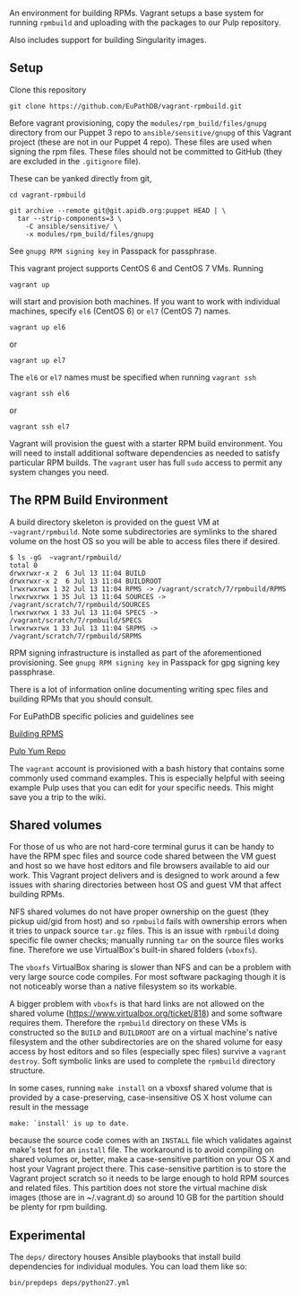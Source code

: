 An environment for building RPMs. Vagrant setups a base system for
running `rpmbuild` and uploading with the packages to our Pulp
repository.

Also includes support for building Singularity images.

## Setup

Clone this repository

    git clone https://github.com/EuPathDB/vagrant-rpmbuild.git

Before vagrant provisioning, copy the `modules/rpm_build/files/gnupg`
directory from our Puppet 3 repo to `ansible/sensitive/gnupg` of this
Vagrant project (these are not in our Puppet 4 repo). These files are
used when signing the rpm files. These files should not be committed to
GitHub (they are excluded in the `.gitignore` file).

These can be yanked directly from git,

    cd vagrant-rpmbuild

    git archive --remote git@git.apidb.org:puppet HEAD | \
      tar --strip-components=3 \
        -C ansible/sensitive/ \
        -x modules/rpm_build/files/gnupg

See `gnupg RPM signing key` in Passpack for passphrase.

This vagrant project supports CentOS 6 and CentOS 7 VMs. Running

    vagrant up

will start and provision both machines. If you want to work with
individual machines, specify `el6` (CentOS 6) or `el7` (CentOS 7) names.

    vagrant up el6

or

    vagrant up el7


The `el6` or `el7` names must be specified when running `vagrant ssh`

    vagrant ssh el6
or

    vagrant ssh el7

Vagrant will provision the guest with a starter RPM build environment.
You will need to install additional software dependencies as needed to
satisfy particular RPM builds. The `vagrant` user has full `sudo` access
to permit any system changes you need.

## The RPM Build Environment

A build directory skeleton is provided on the guest VM at
`~vagrant/rpmbuild`. Note some subdirectories are symlinks to the shared
volume on the host OS so you will be able to access files there if
desired.

    $ ls -gG  ~vagrant/rpmbuild/
    total 0
    drwxrwxr-x 2  6 Jul 13 11:04 BUILD
    drwxrwxr-x 2  6 Jul 13 11:04 BUILDROOT
    lrwxrwxrwx 1 32 Jul 13 11:04 RPMS -> /vagrant/scratch/7/rpmbuild/RPMS
    lrwxrwxrwx 1 35 Jul 13 11:04 SOURCES -> /vagrant/scratch/7/rpmbuild/SOURCES
    lrwxrwxrwx 1 33 Jul 13 11:04 SPECS -> /vagrant/scratch/7/rpmbuild/SPECS
    lrwxrwxrwx 1 33 Jul 13 11:04 SRPMS -> /vagrant/scratch/7/rpmbuild/SRPMS

RPM signing infrastructure is installed as part of the aforementioned
provisioning. See `gnupg RPM signing key` in Passpack for gpg signing
key passphrase.

There is a lot of information online documenting writing spec files and
building RPMs that you should consult.

For EuPathDB specific policies and guidelines see

[Building RPMS](https://wiki.apidb.org/index.php/Building%20RPMs)

[Pulp Yum Repo](https://wiki.apidb.org/index.php/PulpYumRepo)

The `vagrant` account is provisioned with a bash history that contains
some commonly used command examples. This is especially helpful with
seeing example Pulp uses that you can edit for your specific needs. This
might save you a trip to the wiki.

## Shared volumes

For those of us who are not hard-core terminal gurus it can be handy to
have the RPM spec files and source code shared between the VM guest and
host so we have host editors and file browsers available to aid our
work. This Vagrant project delivers and is designed to work around a few
issues with sharing directories between host OS and guest VM that affect
building RPMs.

NFS shared volumes do not have proper ownership on the guest (they
pickup uid/gid from host) and so `rpmbuild` fails with ownership errors
when it tries to unpack source `tar.gz` files. This is an issue with
`rpmbuild` doing specific file owner checks; manually running `tar` on
the source files works fine. Therefore we use VirtualBox's built-in
shared folders (`vboxfs`).

The `vboxfs` VirtualBox sharing is slower than NFS and can be a
problem with very large source code compiles. For most software
packaging though it is not noticeably worse than a native filesystem so
its workable.

A bigger problem with `vboxfs` is that hard links are not allowed on the
shared volume (https://www.virtualbox.org/ticket/818) and some software
requires them. Therefore the `rpmbuild` directory on these VMs is
constructed so the `BUILD` and `BUILDROOT` are on a virtual machine's
native filesystem and the other subdirectories are on the shared volume
for easy access by host editors and so files (especially spec files)
survive a `vagrant destroy`. Soft symbolic links are used to complete
the `rpmbuild` directory structure.

In some cases, running `make install` on a vboxsf shared volume that is
provided by a case-preserving, case-insensitive OS X host volume can
result in the message

    make: `install' is up to date.

because the source code comes with an `INSTALL` file which validates
against make's test for an `install` file. The workaround is to avoid
compiling on shared volumes or, better, make a case-sensitive partition
on your OS X and host your Vagrant project there. This case-sensitive
partition is to store the Vagrant project scratch so it needs to be large
enough to hold RPM sources and related files. This partition does not
store the virtual machine disk images (those are in ~/.vagrant.d) so
around 10 GB for the partition should be plenty for rpm building.


## Experimental

The `deps/` directory houses Ansible playbooks that install build
dependencies for individual modules. You can load them like so:

    bin/prepdeps deps/python27.yml
